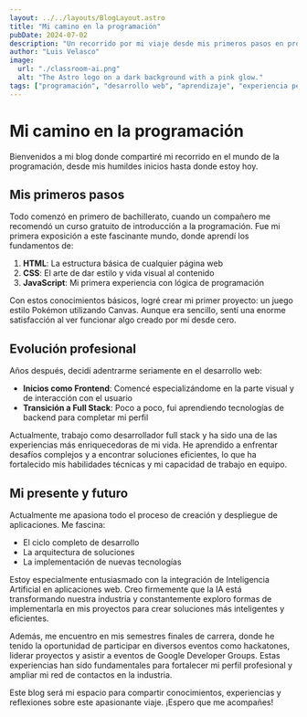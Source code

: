 ```yaml
---
layout: ../../layouts/BlogLayout.astro
title: "Mi camino en la programación"
pubDate: 2024-07-02
description: "Un recorrido por mi viaje desde mis primeros pasos en programación hasta convertirme en desarrollador full stack."
author: "Luis Velasco"
image:
  url: "./classroom-ai.png"
  alt: "The Astro logo on a dark background with a pink glow."
tags: ["programación", "desarrollo web", "aprendizaje", "experiencia personal"]
---
```


# Mi camino en la programación

Bienvenidos a mi blog donde compartiré mi recorrido en el mundo de la programación, desde mis humildes inicios hasta donde estoy hoy.

## Mis primeros pasos

Todo comenzó en primero de bachillerato, cuando un compañero me recomendó un curso gratuito de introducción a la programación. Fue mi primera exposición a este fascinante mundo, donde aprendí los fundamentos de:

1. **HTML**: La estructura básica de cualquier página web
2. **CSS**: El arte de dar estilo y vida visual al contenido
3. **JavaScript**: Mi primera experiencia con lógica de programación

Con estos conocimientos básicos, logré crear mi primer proyecto: un juego estilo Pokémon utilizando Canvas. Aunque era sencillo, sentí una enorme satisfacción al ver funcionar algo creado por mí desde cero.

## Evolución profesional

Años después, decidí adentrarme seriamente en el desarrollo web:

- **Inicios como Frontend**: Comencé especializándome en la parte visual y de interacción con el usuario
- **Transición a Full Stack**: Poco a poco, fui aprendiendo tecnologías de backend para completar mi perfil

Actualmente, trabajo como desarrollador full stack y ha sido una de las experiencias más enriquecedoras de mi vida. He aprendido a enfrentar desafíos complejos y a encontrar soluciones eficientes, lo que ha fortalecido mis habilidades técnicas y mi capacidad de trabajo en equipo.

## Mi presente y futuro

Actualmente me apasiona todo el proceso de creación y despliegue de aplicaciones. Me fascina:

- El ciclo completo de desarrollo
- La arquitectura de soluciones
- La implementación de nuevas tecnologías

Estoy especialmente entusiasmado con la integración de Inteligencia Artificial en aplicaciones web. Creo firmemente que la IA está transformando nuestra industria y constantemente exploro formas de implementarla en mis proyectos para crear soluciones más inteligentes y eficientes.

Además, me encuentro en mis semestres finales de carrera, donde he tenido la oportunidad de participar en diversos eventos como hackatones, liderar proyectos y asistir a eventos de Google Developer Groups. Estas experiencias han sido fundamentales para fortalecer mi perfil profesional y ampliar mi red de contactos en la industria.

Este blog será mi espacio para compartir conocimientos, experiencias y reflexiones sobre este apasionante viaje. ¡Espero que me acompañes!
